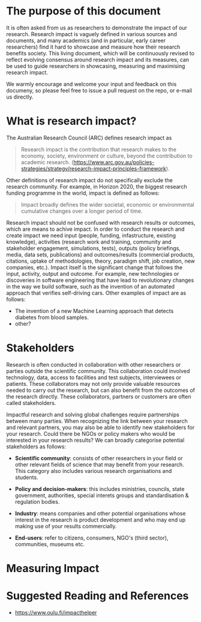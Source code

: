 
# The purpose of this document

It is often asked from us as researchers to demonstrate the impact of our research. Research impact is vaguely defined in various sources and documents, and many academics (and in particular, early career researchers) find it hard to showcase and measure how their research benefits society. This living document, which will be continuously revised to reflect evolving consensus around research impact and its measures, can be used to guide researchers in showcasing, measuring and maximising research impact.

We warmly encourage and welcome your input and feedback on this documeny, so please feel free to issue a pull request on the repo, or e-mail us directly.

# What is research impact?

The Australian Research Council (ARC) defines research impact as 
> Research impact is the contribution that research makes to the economy, society, environment or culture, beyond the contribution to academic research. (https://www.arc.gov.au/policies-strategies/strategy/research-impact-principles-framework). 

Other definitions of research impact do not specifically exclude the research community. For example, in Horizon 2020, the biggest research funding programme in the world, impact is defined as follows: 

> Impact broadly defines the wider societal, economic or environmental cumulative changes over a longer period of time. 

Research impact should not be confused with research results or outcomes, which are means to achive impact. In order to conduct the research and create impact we need input (people, funding, infastructure, existing knowledge),  activities (research work and training, community and stakeholder engagement, simulations, tests), outputs (policy briefings, media, data sets, publications) and outcomes/results (commercial products, citations, uptake of methodologies, theory, paradigm shift, job creation, new companies, etc.). Impact itself is the significant change that follows the input, activity, output and outcome. For example, new technologies or discoveries in software engineering that have lead to revolutionary changes in the way we build software, such as the invention of an automated approach that verifies self-driving cars. Other examples of impact are as follows:

- The invention of a new Machine Learning approach that detects diabetes from blood samples.
- other?


# Stakeholders

Research is often conducted in collaboration with other researchers or parties outside the scientific community. This collaboration could involved technology, data, access to facilities and test subjects, interviewees or patients. These collaborators may not only provide valuable resources needed to carry out the research, but can also benefit from the outcomes of the research directly. These collaborators, partners or customers are often called stakeholders.  

Impactful research and solving global challenges require partnerships between many parties. When recognizing the link between your research and relevant partners, you may also be able to identify new stakeholders for your research. Could there be NGOs or policy makers who would be interested in your research results? We can broadly categorise potential stakeholders as follows:

- **Scientific community**: consists of other researchers in your field or other relevant fields of science that may benefit from your research. This category also includes various research organisations and students. 

- **Policy and decision-makers**: this includes ministries, councils, state government, authorities, special interets groups and standardisation & regulation bodies. 

- **Industry**: means companies and other potential organisations whose interest in the research is product development and who may end up making use of your results commercially. 

- **End-users**: refer to citizens, consumers, NGO's (third sector), communities, museums etc. 


# Measuring Impact


# Suggested Reading and References
- https://www.oulu.fi/impacthelper
